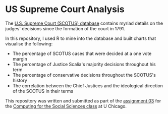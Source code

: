 # US Supreme Court Analysis

The [U.S. Supreme Court (SCOTUS) database](http://scdb.wustl.edu) contains myriad details on the judges' decisions since the formation of the court in 1791. 

In this repository, I used R to mine into the database and built charts that visualise the following:

* The percentage of SCOTUS cases that were decided at a one vote margin
* The percentage of Justice Scalia's majority decisions throughout his term
* The percentage of conservative decisions throughout the SCOTUS's history
* The correlation between the Chief Justices and the ideological direction of the SCOTUS in their terms

This repository was written and submitted as part of the [assignment 03](http://cfss.uchicago.edu/hw03-wrangle-data.html) for the [Computing for the Social Sciences class](https://cfss.uchicago.edu) at U Chicago.
